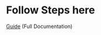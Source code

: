 # Follow Steps here

[Guide](https://www.learnxops.com/deploying-production-ready-eks-clusters-using-pulumi-python-karpenter/) (Full Documentation)

